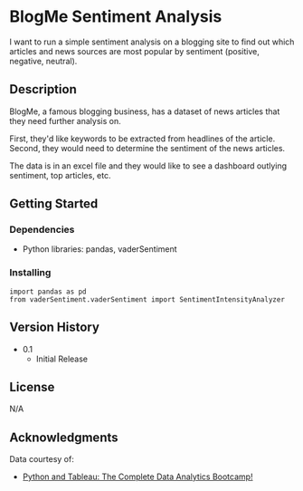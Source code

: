 # BlogMe Sentiment Analysis

I want to run a simple sentiment analysis on a blogging site to find out which articles and news sources are most popular by sentiment (positive, negative, neutral).

## Description

BlogMe, a famous blogging business, has a dataset of news articles that they need further analysis on. 

First, they'd like keywords to be extracted from headlines of the article. Second, they would need to determine the sentiment of the news articles.

The data is in an excel file and they would like to see a dashboard outlying sentiment, top articles, etc.

## Getting Started

### Dependencies

* Python libraries: pandas, vaderSentiment

### Installing
```
import pandas as pd
from vaderSentiment.vaderSentiment import SentimentIntensityAnalyzer
```

## Version History

* 0.1
    * Initial Release

## License

N/A

## Acknowledgments

Data courtesy of: 
* [Python and Tableau: The Complete Data Analytics Bootcamp!](https://www.udemy.com/course/python-and-tableau-the-complete-data-analytics-bootcamp/)
